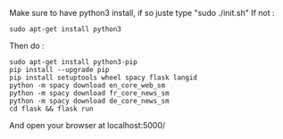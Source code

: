 Make sure to have python3 install, if so juste type "sudo ./init.sh"
If not : 

    sudo apt-get install python3

Then do :

    sudo apt-get install python3-pip
    pip install --upgrade pip
    pip install setuptools wheel spacy flask langid
    python -m spacy download en_core_web_sm
    python -m spacy download fr_core_news_sm
    python -m spacy download de_core_news_sm
    cd flask && flask run 

And open your browser at localhost:5000/